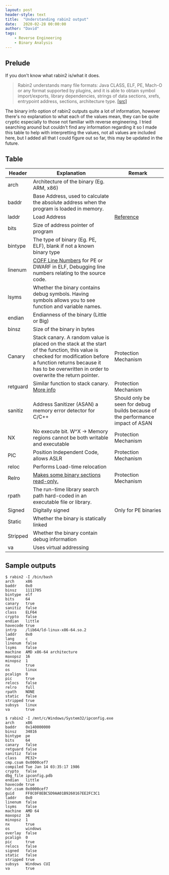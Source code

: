 ```yaml
---
layout: post
header-style: text
title:  "Understanding rabin2 output"
date:   2020-02-28 00:00:00
author: "David"
tags:
    - Reverse Engineering
    - Binary Analysis
---
```


## Prelude
If you don't know what rabin2 is/what it does.
> Rabin2 understands many file formats: Java CLASS, ELF, PE, Mach-O or any format supported by plugins, and it is able to obtain symbol import/exports, library dependencies, strings of data sections, xrefs, entrypoint address, sections, architecture type. [[src]](https://radare.gitbooks.io/radare2book/tools/rabin2/intro.html)

The binary info option of rabin2 outputs quite a lot of information, however there's no explanation to what each of the values mean, they can be quite cryptic especially to those not familiar with reverse engineering. I tried searching around but couldn't find any information regarding it so I made this table to help with interpretting the values, not all values are included here, but I added all that I could figure out so far, this may be updated in the future.

## Table

| Header | Explanation | Remark |
|---|---|---|
| arch | Architecture of the binary (Eg. ARM, x86) | |
| baddr | Base Address, used to calculate the absolute address when the program is loaded in memory. | |
| laddr | Load Address | [Reference](https://reverseengineering.stackexchange.com/a/19783) |
| bits | Size of address pointer of program | |
| bintype | The type of binary (Eg. PE, ELF), blank if not a known binary type | |
| linenum | [COFF Line Numbers](https://docs.microsoft.com/en-us/windows/win32/debug/pe-format#coff-line-numbers-deprecated) for PE or DWARF in ELF, Debugging line numbers relating to the source code. | |
| lsyms | Whether the binary contains debug symbols. Having symbols allows you to see function and variable names. | |
| endian | Endianness of the binary (Little or Big) | |
| binsz | Size of the binary in bytes | |
| Canary | Stack canary. A random value is placed on the stack at the start of the function, this value is checked for modification before a function returns because it has to be overwritten in order to overwrite the return pointer. | Protection Mechanism |
| retguard | Similar function to stack canary. [More info](https://isopenbsdsecu.re/mitigations/retguard/) | Protection Mechanism |
| sanitiz | Address Sanitizer (ASAN) a memory error detector for C/C++ | Should only be seen for debug builds because of the performance impact of ASAN |
| NX | No execute bit. W^X -> Memory regions cannot be both writable and executable | Protection Mechanism |
| PIC | Position Independent Code, allows ASLR | Protection Mechanism |
| reloc | Performs Load-time relocation | |
| Relro | [Makes some binary sections read-only.](https://ctf101.org/binary-exploitation/relocation-read-only/) | Protection Mechanism |
| rpath | The run-time library search path hard-coded in an executable file or library. | |
| Signed | Digitally signed | Only for PE binaries |
| Static | Whether the binary is statically linked | |
| Stripped | Whether the binary contain debug information | |
| va | Uses virtual addressing | |

## Sample outputs

```
$ rabin2 -I /bin/bash
arch     x86
baddr    0x0
binsz    1111705
bintype  elf
bits     64
canary   true
sanitiz  false
class    ELF64
crypto   false
endian   little
havecode true
intrp    /lib64/ld-linux-x86-64.so.2
laddr    0x0
lang     c
linenum  false
lsyms    false
machine  AMD x86-64 architecture
maxopsz  16
minopsz  1
nx       true
os       linux
pcalign  0
pic      true
relocs   false
relro    full
rpath    NONE
static   false
stripped true
subsys   linux
va       true
```

```
$ rabin2 -I /mnt/c/Windows/System32/ipconfig.exe
arch     x86
baddr    0x140000000
binsz    34816
bintype  pe
bits     64
canary   false
retguard false
sanitiz  false
class    PE32+
cmp.csum 0x0000cef7
compiled Tue Jan 14 03:35:17 1986
crypto   false
dbg_file ipconfig.pdb
endian   little
havecode true
hdr.csum 0x0000cef7
guid     FF8C0F8EBC5D9AA01B9260167EE2FC3C1
laddr    0x0
linenum  false
lsyms    false
machine  AMD 64
maxopsz  16
minopsz  1
nx       true
os       windows
overlay  false
pcalign  0
pic      true
relocs   false
signed   false
static   false
stripped true
subsys   Windows CUI
va       true
```